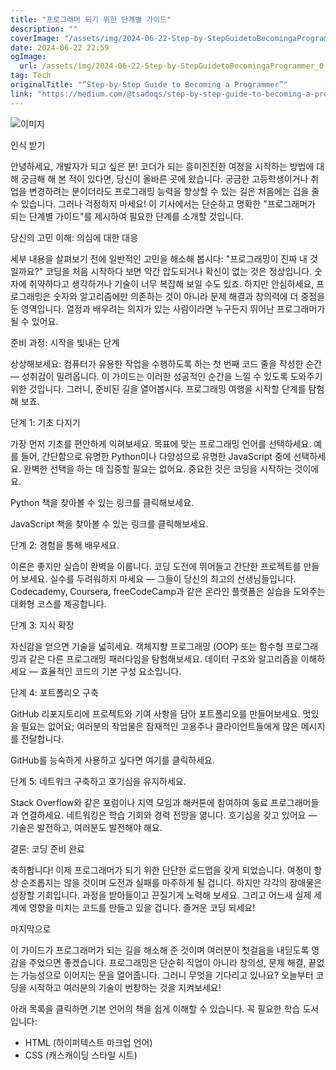 ```yaml
---
title: "프로그래머 되기 위한 단계별 가이드"
description: ""
coverImage: "/assets/img/2024-06-22-Step-by-StepGuidetoBecomingaProgrammer_0.png"
date: 2024-06-22 22:59
ogImage:
  url: /assets/img/2024-06-22-Step-by-StepGuidetoBecomingaProgrammer_0.png
tag: Tech
originalTitle: "“Step-by-Step Guide to Becoming a Programmer”"
link: "https://medium.com/@tsadoqs/step-by-step-guide-to-becoming-a-programmer-9a1cf723b6ad"
---
```


![이미지](/assets/img/2024-06-22-Step-by-StepGuidetoBecomingaProgrammer_0.png)

인식 받기

안녕하세요, 개발자가 되고 싶은 분! 코더가 되는 흥미진진한 여정을 시작하는 방법에 대해 궁금해 해 본 적이 있다면, 당신이 올바른 곳에 왔습니다. 궁금한 고등학생이거나 취업을 변경하려는 분이더라도 프로그래밍 능력을 향상할 수 있는 길은 처음에는 겁을 줄 수 있습니다. 그러나 걱정하지 마세요! 이 기사에서는 단순하고 명확한 "프로그래머가 되는 단계별 가이드"를 제시하여 필요한 단계를 소개할 것입니다.

당신의 고민 이해: 의심에 대한 대응

<div class="content-ad"></div>

세부 내용을 살펴보기 전에 일반적인 고민을 해소해 봅시다: "프로그래밍이 진짜 내 것일까요?" 코딩을 처음 시작하다 보면 약간 압도되거나 확신이 없는 것은 정상입니다. 숫자에 취약하다고 생각하거나 기술이 너무 복잡해 보일 수도 있죠. 하지만 안심하세요, 프로그래밍은 숫자와 알고리즘에만 의존하는 것이 아니라 문제 해결과 창의력에 더 중점을 둔 영역입니다. 열정과 배우려는 의지가 있는 사람이라면 누구든지 뛰어난 프로그래머가 될 수 있어요.

준비 과정: 시작을 빛내는 단계

상상해보세요: 컴퓨터가 유용한 작업을 수행하도록 하는 첫 번째 코드 줄을 작성한 순간 — 성취감이 밀려옵니다. 이 가이드는 이러한 성공적인 순간을 느낄 수 있도록 도와주기 위한 것입니다. 그러니, 준비된 길을 열어봅시다. 프로그래밍 여행을 시작할 단계를 탐험해 보죠.

단계 1: 기초 다지기

<div class="content-ad"></div>

가장 먼저 기초를 편안하게 익혀보세요. 목표에 맞는 프로그래밍 언어를 선택하세요. 예를 들어, 간단함으로 유명한 Python이나 다양성으로 유명한 JavaScript 중에 선택하세요. 완벽한 선택을 하는 데 집중할 필요는 없어요. 중요한 것은 코딩을 시작하는 것이에요.

Python 책을 찾아볼 수 있는 링크를 클릭해보세요.

JavaScript 책을 찾아볼 수 있는 링크를 클릭해보세요.

단계 2: 경험을 통해 배우세요.

<div class="content-ad"></div>

이론은 좋지만 실습이 완벽을 이룹니다. 코딩 도전에 뛰어들고 간단한 프로젝트를 만들어 보세요. 실수를 두려워하지 마세요 — 그들이 당신의 최고의 선생님들입니다. Codecademy, Coursera, freeCodeCamp과 같은 온라인 플랫폼은 실습을 도와주는 대화형 코스를 제공합니다.

단계 3: 지식 확장

자신감을 얻으면 기술을 넓히세요. 객체지향 프로그래밍 (OOP) 또는 함수형 프로그래밍과 같은 다른 프로그래밍 패러다임을 탐험해보세요. 데이터 구조와 알고리즘을 이해하세요 — 효율적인 코드의 기본 구성 요소입니다.

단계 4: 포트폴리오 구축

<div class="content-ad"></div>

GitHub 리포지토리에 프로젝트와 기여 사항을 담아 포트폴리오를 만들어보세요. 멋있을 필요는 없어요; 여러분의 작업물은 잠재적인 고용주나 클라이언트들에게 많은 메시지를 전달합니다.

GitHub를 능숙하게 사용하고 싶다면 여기를 클릭하세요.

단계 5: 네트워크 구축하고 호기심을 유지하세요.

Stack Overflow와 같은 포럼이나 지역 모임과 해커톤에 참여하여 동료 프로그래머들과 연결하세요. 네트워킹은 학습 기회와 경력 전망을 엶니다. 호기심을 갖고 있어요 — 기술은 발전하고, 여러분도 발전해야 해요.

<div class="content-ad"></div>

결론: 코딩 준비 완료

축하합니다! 이제 프로그래머가 되기 위한 단단한 로드맵을 갖게 되었습니다. 여정이 항상 순조롭지는 않을 것이며 도전과 실패를 마주하게 될 겁니다. 하지만 각각의 장애물은 성장할 기회입니다. 과정을 받아들이고 끈질기게 노력해 보세요. 그리고 어느새 실제 세계에 영향을 미치는 코드를 만들고 있을 겁니다. 즐거운 코딩 되세요!

마지막으로

이 가이드가 프로그래머가 되는 길을 해소해 준 것이며 여러분이 첫걸음을 내딛도록 영감을 주었으면 좋겠습니다. 프로그래밍은 단순히 직업이 아니라 창의성, 문제 해결, 끝없는 가능성으로 이어지는 문을 열어줍니다. 그러니 무엇을 기다리고 있나요? 오늘부터 코딩을 시작하고 여러분의 기술이 번창하는 것을 지켜보세요!

<div class="content-ad"></div>

아래 목록을 클릭하면 기본 언어의 책을 쉽게 이해할 수 있습니다. 꼭 필요한 학습 도서입니다:

- HTML (하이퍼텍스트 마크업 언어)
- CSS (캐스캐이딩 스타일 시트)
